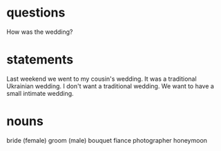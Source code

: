 # questions
How was the wedding?

# statements

Last weekend we went to my cousin's wedding.
It was a traditional Ukrainian wedding.
I don't want a traditional wedding.
We want to have a small intimate wedding.


# nouns
bride (female)
groom (male)
bouquet
fiance
photographer
honeymoon


